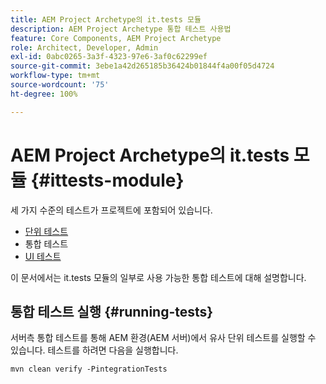 ```yaml
---
title: AEM Project Archetype의 it.tests 모듈
description: AEM Project Archetype 통합 테스트 사용법
feature: Core Components, AEM Project Archetype
role: Architect, Developer, Admin
exl-id: 0abc0265-3a3f-4323-97e6-3af0c62299ef
source-git-commit: 3ebe1a42d265185b36424b01844f4a00f05d4724
workflow-type: tm+mt
source-wordcount: '75'
ht-degree: 100%

---
```


# AEM Project Archetype의 it.tests 모듈 {#ittests-module}

세 가지 수준의 테스트가 프로젝트에 포함되어 있습니다.

* [단위 테스트](core.md#unit-tests)
* 통합 테스트
* [UI 테스트](uitests.md)

이 문서에서는 it.tests 모듈의 일부로 사용 가능한 통합 테스트에 대해 설명합니다.

## 통합 테스트 실행 {#running-tests}

서버측 통합 테스트를 통해 AEM 환경(AEM 서버)에서 유사 단위 테스트를 실행할 수 있습니다. 테스트를 하려면 다음을 실행합니다.

```
mvn clean verify -PintegrationTests
```
